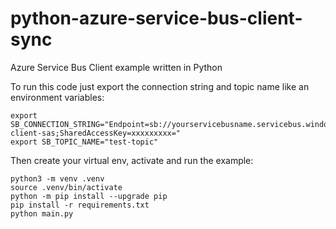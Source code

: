 # python-azure-service-bus-client-sync

Azure Service Bus Client example written in Python

To run this code just export the connection string and topic name like an environment variables:

    export SB_CONNECTION_STRING="Endpoint=sb://yourservicebusname.servicebus.windows.net/;SharedAccessKeyName=python-client-sas;SharedAccessKey=xxxxxxxxx="
    export SB_TOPIC_NAME="test-topic"

 Then create your virtual env, activate and run the example:

    python3 -m venv .venv
    source .venv/bin/activate
    python -m pip install --upgrade pip
    pip install -r requirements.txt
    python main.py
